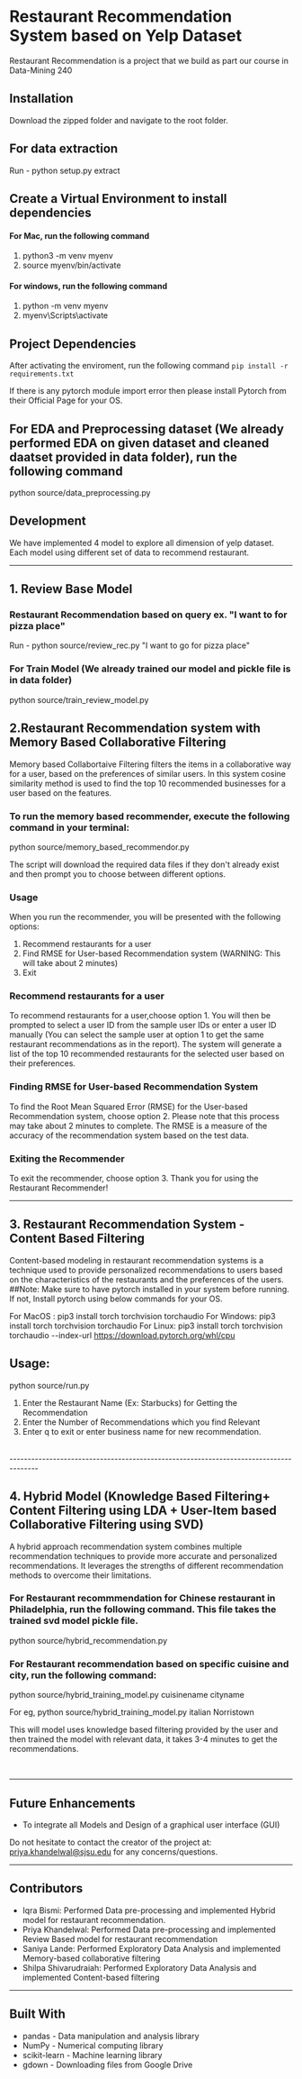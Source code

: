 # Restaurant Recommendation System based on Yelp Dataset

Restaurant Recommendation is a project that we build as part our course in Data-Mining 240

## Installation
Download the zipped folder and navigate to the root folder. 

## For data extraction
Run - python setup.py extract

## Create a Virtual Environment to install dependencies

#### For Mac, run the following command 

1. python3 -m venv myenv
2. source myenv/bin/activate

#### For windows, run the following command
1. python -m venv myenv
2. myenv\Scripts\activate


## Project Dependencies
After activating the enviroment, run the following command
`pip install -r requirements.txt`

If there is any pytorch module import error then please install Pytorch from their Official Page for your OS.

## For EDA and Preprocessing dataset (We already performed EDA on given dataset and cleaned daatset provided in data folder), run the following command
python source/data_preprocessing.py

## Development
We have implemented 4 model to  explore all dimension of yelp dataset. Each model using different set of data to recommend restaurant.

--------------------------------------------------------------------------------------

## 1. Review Base Model
### Restaurant Recommendation based on query ex. "I want to for pizza place"
Run - python source/review_rec.py "I want to go for pizza place"

### For Train Model (We already trained our model and pickle file is in data folder)
python source/train_review_model.py

## 2.Restaurant Recommendation system with Memory Based Collaborative Filtering
Memory based Collabortaive Filtering filters the items in a collaborative way for a user, based on the preferences of similar users. In this system cosine similarity method is used to find the top 10 recommended businesses for a user based on the features.

### To run the memory based recommender, execute the following command in your terminal:
python source/memory_based_recommendor.py

The script will download the required data files if they don't already exist and then prompt you to choose between different options.

### Usage
When you run the recommender, you will be presented with the following options:

1. Recommend restaurants for a user
2. Find RMSE for User-based Recommendation system (WARNING: This will take about 2 minutes)
3. Exit


###  Recommend restaurants for a user
To recommend restaurants for a user,choose option 1. You will then be prompted to select a user ID from the sample user IDs or enter a user ID manually (You can select the sample user at option 1 to get the same restaurant recommendations as in the report). The system will generate a list of the top 10 recommended restaurants for the selected user based on their preferences.

### Finding RMSE for User-based Recommendation System
To find the Root Mean Squared Error (RMSE) for the User-based Recommendation system, choose option 2. Please note that this process may take about 2 minutes to complete. The RMSE is a measure of the accuracy of the recommendation system based on the test data.

### Exiting the Recommender
To exit the recommender, choose option 3. Thank you for using the Restaurant Recommender!

--------------------------------------------------------------------------------------
## 3. Restaurant Recommendation System - Content Based Filtering

Content-based modeling in restaurant recommendation systems is a technique used to provide personalized recommendations to users based on the characteristics of the restaurants and the preferences of the users.
<br>
##Note: 
Make sure to have pytorch installed in your system before running.
If not, Install pytorch using below commands for your OS.

For MacOS : pip3 install torch torchvision torchaudio
For Windows: pip3 install torch torchvision torchaudio
For Linux: pip3 install torch torchvision torchaudio --index-url https://download.pytorch.org/whl/cpu
<br>
## Usage:

python source/run.py

1. Enter the Restaurant Name (Ex: Starbucks) for Getting the Recommendation
2. Enter the Number of Recommendations which you find Relevant
3. Enter q to exit or enter business name for new recommendation.

<br>
--------------------------------------------------------------------------------------

## 4. Hybrid Model (Knowledge Based Filtering+ Content Filtering using LDA + User-Item based Collaborative Filtering using SVD)

A hybrid approach recommendation system combines multiple recommendation techniques to provide more accurate and personalized recommendations. It leverages the strengths of different recommendation methods to overcome their limitations.

### For Restaurant recommmendation for Chinese restaurant in Philadelphia, run the following command. This file takes the trained svd model pickle file.

python source/hybrid_recommendation.py

### For Restaurant recommendation based on specific cuisine and city, run the following command:

python source/hybrid_training_model.py cuisinename cityname

For eg, python source/hybrid_training_model.py italian Norristown

This will model uses knowledge based filtering provided by the user and then trained the model with relevant data, it takes 3-4 minutes to get the recommendations.

<br>

--------------------------------------------------------------------------------------

## Future Enhancements

- To integrate all Models and Design of a graphical user interface (GUI)

Do not hesitate to contact the creator of the project at: [priya.khandelwal@sjsu.edu](mailto:priya.khandelwal@sjsu.edu) for any concerns/questions.

---------------------------------------------------------------------------------------
## Contributors

- Iqra Bismi: Performed Data pre-processing and implemented Hybrid model for restaurant recommendation.
- Priya Khandelwal: Performed Data pre-processing and implemented Review Based model for restaurant recommendation
- Saniya Lande: Performed Exploratory Data Analysis and implemented Memory-based collaborative filtering
- Shilpa Shivarudraiah: Performed Exploratory Data Analysis and implemented Content-based filtering

---------------------------------------------------------------------------------------

## Built With
- pandas - Data manipulation and analysis library
- NumPy - Numerical computing library
- scikit-learn - Machine learning library
- gdown - Downloading files from Google Drive



